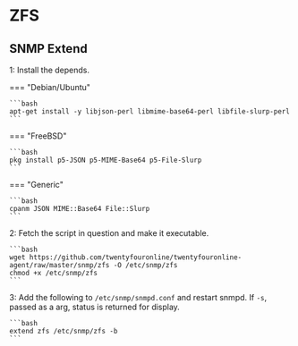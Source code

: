 
# ZFS

## SNMP Extend

1: Install the depends.

=== "Debian/Ubuntu"

    ```bash
    apt-get install -y libjson-perl libmime-base64-perl libfile-slurp-perl
    ```

=== "FreeBSD"

    ```bash
    pkg install p5-JSON p5-MIME-Base64 p5-File-Slurp
    ```

=== "Generic"

    ```bash
    cpanm JSON MIME::Base64 File::Slurp
    ```
    
2: Fetch the script in question and make it executable.

    ```bash
    wget https://github.com/twentyfouronline/twentyfouronline-agent/raw/master/snmp/zfs -O /etc/snmp/zfs
    chmod +x /etc/snmp/zfs
    ```

3: Add the following to `/etc/snmp/snmpd.conf` and restart snmpd. If `-s`, passed as a arg, status is returned for display.

    ```bash
    extend zfs /etc/snmp/zfs -b
    ```




